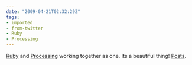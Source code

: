 ```yaml
---
date: "2009-04-21T02:32:29Z"
tags:
- imported
- from-twitter
- Ruby
- Processing
---
```

[Ruby](/tags/Ruby) and [Processing](/tags/Processing) working together as one. Its a beautiful thing! [Posts](/tags/whereontheweb/).
